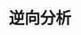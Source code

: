 ---
layout: posts_by_category
categories: reverse-analysis
title: 逆向分析
permalink: /category/reverse-analysis
---